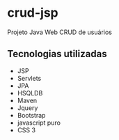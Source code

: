 # crud-jsp
Projeto Java Web CRUD de usuários 

## Tecnologias utilizadas
- JSP
- Servlets
- JPA
- HSQLDB
- Maven
- Jquery
- Bootstrap
- javascript puro
- CSS 3
